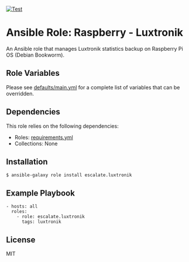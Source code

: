 [![Test](https://github.com/escalate/ansible-raspberry-luxtronik/actions/workflows/test.yml/badge.svg?branch=master&event=push)](https://github.com/escalate/ansible-raspberry-luxtronik/actions/workflows/test.yml)

# Ansible Role: Raspberry - Luxtronik

An Ansible role that manages Luxtronik statistics backup on Raspberry Pi OS (Debian Bookworm).

## Role Variables

Please see [defaults/main.yml](https://github.com/escalate/ansible-raspberry-luxtronik/blob/master/defaults/main.yml) for a complete list of variables that can be overridden.

## Dependencies

This role relies on the following dependencies:

- Roles: [requirements.yml](https://github.com/escalate/ansible-raspberry-luxtronik/blob/master/requirements.yml)
- Collections: None

## Installation

```
$ ansible-galaxy role install escalate.luxtronik
```

## Example Playbook

```
- hosts: all
  roles:
    - role: escalate.luxtronik
      tags: luxtronik
```

## License

MIT

